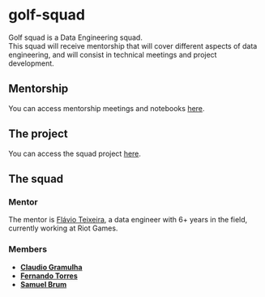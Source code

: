 # golf-squad

Golf squad is a Data Engineering squad.  \
This squad will receive mentorship that will cover different aspects of data engineering, and will consist in technical meetings and project development.


## Mentorship

You can access mentorship meetings and notebooks [here](./mentorship/).

## The project

You can access the squad project [here](./project/).

## The squad

### Mentor

The mentor is [Flávio Teixeira](https://github.com/ap3xx), a data engineer with 6+ years in the field, currently working at Riot Games.

### Members

* **[Claudio Gramulha](https://github.com/claudgoeswild)**
* **[Fernando Torres](https://github.com/featorres)**
* **[Samuel Brum](https://github.com/Samuel-Brum)**
